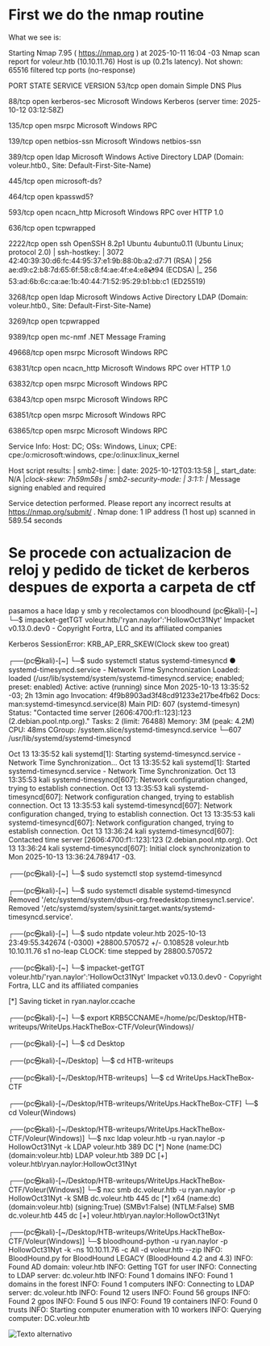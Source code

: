 # First we do the nmap routine
What we see is: 

Starting Nmap 7.95 ( https://nmap.org ) at 2025-10-11 16:04 -03
Nmap scan report for voleur.htb (10.10.11.76)
Host is up (0.21s latency).
Not shown: 65516 filtered tcp ports (no-response)

PORT      STATE SERVICE       VERSION
53/tcp    open  domain        Simple DNS Plus

88/tcp    open  kerberos-sec  Microsoft Windows Kerberos (server time: 2025-10-12 03:12:58Z)

135/tcp   open  msrpc         Microsoft Windows RPC

139/tcp   open  netbios-ssn   Microsoft Windows netbios-ssn

389/tcp   open  ldap          Microsoft Windows Active Directory LDAP (Domain: voleur.htb0., Site: Default-First-Site-Name)

445/tcp   open  microsoft-ds?

464/tcp   open  kpasswd5?

593/tcp   open  ncacn_http    Microsoft Windows RPC over HTTP 1.0

636/tcp   open  tcpwrapped

2222/tcp  open  ssh           OpenSSH 8.2p1 Ubuntu 4ubuntu0.11 (Ubuntu Linux; protocol 2.0)
| ssh-hostkey: 
|   3072 42:40:39:30:d6:fc:44:95:37:e1:9b:88:0b:a2:d7:71 (RSA)
|   256 ae:d9:c2:b8:7d:65:6f:58:c8:f4:ae:4f:e4:e8:cd:94 (ECDSA)
|_  256 53:ad:6b:6c:ca:ae:1b:40:44:71:52:95:29:b1:bb:c1 (ED25519)

3268/tcp  open  ldap          Microsoft Windows Active Directory LDAP (Domain: voleur.htb0., Site: Default-First-Site-Name)

3269/tcp  open  tcpwrapped

9389/tcp  open  mc-nmf        .NET Message Framing

49668/tcp open  msrpc         Microsoft Windows RPC

63831/tcp open  ncacn_http    Microsoft Windows RPC over HTTP 1.0

63832/tcp open  msrpc         Microsoft Windows RPC

63843/tcp open  msrpc         Microsoft Windows RPC

63851/tcp open  msrpc         Microsoft Windows RPC

63865/tcp open  msrpc         Microsoft Windows RPC

Service Info: Host: DC; OSs: Windows, Linux; CPE: cpe:/o:microsoft:windows, cpe:/o:linux:linux_kernel

Host script results:
| smb2-time: 
|   date: 2025-10-12T03:13:58
|_  start_date: N/A
|_clock-skew: 7h59m58s
| smb2-security-mode: 
|   3:1:1: 
|_    Message signing enabled and required

Service detection performed. Please report any incorrect results at https://nmap.org/submit/ .
Nmap done: 1 IP address (1 host up) scanned in 589.54 seconds

# Se procede con actualizacion de reloj y pedido de ticket de kerberos despues de exporta a carpeta de ctf
pasamos a hace ldap y smb y recolectamos con bloodhound
(pc㉿kali)-[~]
└─$ impacket-getTGT voleur.htb/'ryan.naylor':'HollowOct31Nyt'
Impacket v0.13.0.dev0 - Copyright Fortra, LLC and its affiliated companies 

Kerberos SessionError: KRB_AP_ERR_SKEW(Clock skew too great)
                                                                                                                                                                     
┌──(pc㉿kali)-[~]
└─$ sudo systemctl status systemd-timesyncd
● systemd-timesyncd.service - Network Time Synchronization
     Loaded: loaded (/usr/lib/systemd/system/systemd-timesyncd.service; enabled; preset: enabled)
     Active: active (running) since Mon 2025-10-13 13:35:52 -03; 2h 13min ago
 Invocation: 4f9b8903ad3f48cd91233e217be4fb62
       Docs: man:systemd-timesyncd.service(8)
   Main PID: 607 (systemd-timesyn)
     Status: "Contacted time server [2606:4700:f1::123]:123 (2.debian.pool.ntp.org)."
      Tasks: 2 (limit: 76488)
     Memory: 3M (peak: 4.2M)
        CPU: 48ms
     CGroup: /system.slice/systemd-timesyncd.service
             └─607 /usr/lib/systemd/systemd-timesyncd

Oct 13 13:35:52 kali systemd[1]: Starting systemd-timesyncd.service - Network Time Synchronization...
Oct 13 13:35:52 kali systemd[1]: Started systemd-timesyncd.service - Network Time Synchronization.
Oct 13 13:35:53 kali systemd-timesyncd[607]: Network configuration changed, trying to establish connection.
Oct 13 13:35:53 kali systemd-timesyncd[607]: Network configuration changed, trying to establish connection.
Oct 13 13:35:53 kali systemd-timesyncd[607]: Network configuration changed, trying to establish connection.
Oct 13 13:35:53 kali systemd-timesyncd[607]: Network configuration changed, trying to establish connection.
Oct 13 13:36:24 kali systemd-timesyncd[607]: Contacted time server [2606:4700:f1::123]:123 (2.debian.pool.ntp.org).
Oct 13 13:36:24 kali systemd-timesyncd[607]: Initial clock synchronization to Mon 2025-10-13 13:36:24.789417 -03.
                                                                                                                                                                     
┌──(pc㉿kali)-[~]
└─$ sudo systemctl stop systemd-timesyncd
                                                                                                                                                                     
┌──(pc㉿kali)-[~]
└─$ sudo systemctl disable systemd-timesyncd
Removed '/etc/systemd/system/dbus-org.freedesktop.timesync1.service'.
Removed '/etc/systemd/system/sysinit.target.wants/systemd-timesyncd.service'.
                                                                                                                                                                     
┌──(pc㉿kali)-[~]
└─$ sudo ntpdate voleur.htb
2025-10-13 23:49:55.342674 (-0300) +28800.570572 +/- 0.108528 voleur.htb 10.10.11.76 s1 no-leap
CLOCK: time stepped by 28800.570572
                                                                                                                                                                     
┌──(pc㉿kali)-[~]
└─$ impacket-getTGT voleur.htb/'ryan.naylor':'HollowOct31Nyt'
Impacket v0.13.0.dev0 - Copyright Fortra, LLC and its affiliated companies 

[*] Saving ticket in ryan.naylor.ccache
                                                                                                                                                                     
┌──(pc㉿kali)-[~]
└─$ export KRB5CCNAME=/home/pc/Desktop/HTB-writeups/WriteUps.HackTheBox-CTF/Voleur(Windows)/
                                                                                                                                                                     
┌──(pc㉿kali)-[~]
└─$ cd Desktop
                                                                                                                                                                     
┌──(pc㉿kali)-[~/Desktop]
└─$ cd HTB-writeups
                                                                                                                                                                     
┌──(pc㉿kali)-[~/Desktop/HTB-writeups]
└─$ cd WriteUps.HackTheBox-CTF
                                                                                                                                                                     
┌──(pc㉿kali)-[~/Desktop/HTB-writeups/WriteUps.HackTheBox-CTF]
└─$ cd Voleur\(Windows\)      
                                                                                                                                                                     
┌──(pc㉿kali)-[~/Desktop/HTB-writeups/WriteUps.HackTheBox-CTF/Voleur(Windows)]
└─$ nxc ldap voleur.htb -u ryan.naylor -p HollowOct31Nyt -k
LDAP        voleur.htb      389    DC               [*] None (name:DC) (domain:voleur.htb)
LDAP        voleur.htb      389    DC               [+] voleur.htb\ryan.naylor:HollowOct31Nyt 
                                                                                                                                                                     
┌──(pc㉿kali)-[~/Desktop/HTB-writeups/WriteUps.HackTheBox-CTF/Voleur(Windows)]
└─$ nxc smb dc.voleur.htb -u ryan.naylor -p HollowOct31Nyt -k
SMB         dc.voleur.htb   445    dc               [*]  x64 (name:dc) (domain:voleur.htb) (signing:True) (SMBv1:False) (NTLM:False)
SMB         dc.voleur.htb   445    dc               [+] voleur.htb\ryan.naylor:HollowOct31Nyt 
                                                                                                                                                                     
┌──(pc㉿kali)-[~/Desktop/HTB-writeups/WriteUps.HackTheBox-CTF/Voleur(Windows)]
└─$ bloodhound-python -u ryan.naylor -p HollowOct31Nyt -k -ns 10.10.11.76 -c All -d voleur.htb --zip
INFO: BloodHound.py for BloodHound LEGACY (BloodHound 4.2 and 4.3)
INFO: Found AD domain: voleur.htb
INFO: Getting TGT for user
INFO: Connecting to LDAP server: dc.voleur.htb
INFO: Found 1 domains
INFO: Found 1 domains in the forest
INFO: Found 1 computers
INFO: Connecting to LDAP server: dc.voleur.htb
INFO: Found 12 users
INFO: Found 56 groups
INFO: Found 2 gpos
INFO: Found 5 ous
INFO: Found 19 containers
INFO: Found 0 trusts
INFO: Starting computer enumeration with 10 workers
INFO: Querying computer: DC.voleur.htb

![Texto alternativo](WriteUps.HackTheBox-CTF/FirstVoleur.drawio.png)





